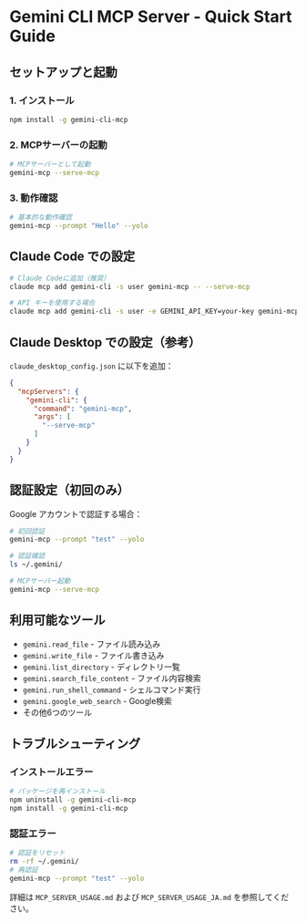 # Gemini CLI MCP Server - Quick Start Guide

## セットアップと起動

### 1. インストール
```bash
npm install -g gemini-cli-mcp
```

### 2. MCPサーバーの起動
```bash
# MCPサーバーとして起動
gemini-mcp --serve-mcp
```

### 3. 動作確認
```bash
# 基本的な動作確認
gemini-mcp --prompt "Hello" --yolo
```

## Claude Code での設定

```bash
# Claude Codeに追加（推奨）
claude mcp add gemini-cli -s user gemini-mcp -- --serve-mcp

# API キーを使用する場合
claude mcp add gemini-cli -s user -e GEMINI_API_KEY=your-key gemini-mcp -- --serve-mcp
```

## Claude Desktop での設定（参考）

`claude_desktop_config.json` に以下を追加：

```json
{
  "mcpServers": {
    "gemini-cli": {
      "command": "gemini-mcp",
      "args": [
        "--serve-mcp"
      ]
    }
  }
}
```

## 認証設定（初回のみ）

Google アカウントで認証する場合：

```bash
# 初回認証
gemini-mcp --prompt "test" --yolo

# 認証確認
ls ~/.gemini/

# MCPサーバー起動
gemini-mcp --serve-mcp
```

## 利用可能なツール

- `gemini.read_file` - ファイル読み込み
- `gemini.write_file` - ファイル書き込み
- `gemini.list_directory` - ディレクトリ一覧
- `gemini.search_file_content` - ファイル内容検索
- `gemini.run_shell_command` - シェルコマンド実行
- `gemini.google_web_search` - Google検索
- その他6つのツール

## トラブルシューティング

### インストールエラー
```bash
# パッケージを再インストール
npm uninstall -g gemini-cli-mcp
npm install -g gemini-cli-mcp
```

### 認証エラー
```bash
# 認証をリセット
rm -rf ~/.gemini/
# 再認証
gemini-mcp --prompt "test" --yolo
```

詳細は `MCP_SERVER_USAGE.md` および `MCP_SERVER_USAGE_JA.md` を参照してください。
